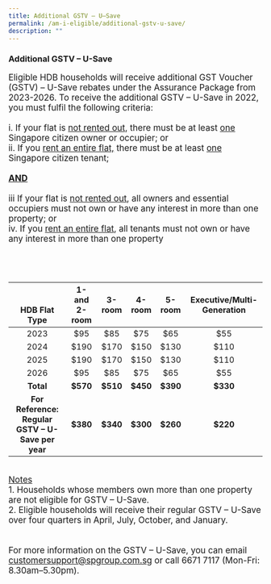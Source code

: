 ```yaml
---
title: Additional GSTV – U–Save
permalink: /am-i-eligible/additional-gstv-u-save/
description: ""
---
```

### Additional GSTV – U-Save 

<font style="font-size:17px">
Eligible HDB households will receive additional GST Voucher (GSTV) – U-Save rebates under the Assurance Package from 2023-2026. To receive the additional GSTV – U-Save in 2022, you must fulfil the following criteria:<br><br>
					i. If your flat is <u>not rented out,</u> there must be at least <u>one</u> Singapore citizen owner or occupier; or<br>
					ii. If you <u>rent an entire flat,</u> there must be at least <u>one</u> Singapore citizen tenant; <br>
					<br><b><u>AND</u></b>
	<br><br>iii If your flat is <u>not rented out</u>, all owners and essential occupiers must not own or have any interest in more than one property; or<br>
	iv. If you <u>rent an entire flat</u>, all tenants must not own or have any interest in more than one property<br><br>
<br><br>
<table>
<thead>
  <tr>
    <th rowspan="3" style="text-align:center; vertical-align:middle"><br><br>HDB Flat Type</th>
  </tr>
  <tr>
    <th style="text-align:center; vertical-align:middle">1- and 2- room<br></th>
    <th style="text-align:center; vertical-align:middle">3-room<br></th>
    <th style="text-align:center; vertical-align:middle">4-room<br></th>
    <th style="text-align:center; vertical-align:middle">5-room<br></th>
		<th style="text-align:center; vertical-align:middle">Executive/Multi-Generation<br></th>
  </tr>
</thead>
<tbody>
  <tr>
    <td style="text-align:center; vertical-align:middle">2023</td>
    <td style="text-align:center; vertical-align:middle">$95</td>
       <td style="text-align:center; vertical-align:middle">$85</td>
    <td style="text-align:center; vertical-align:middle">$75</td>
    <td style="text-align:center; vertical-align:middle">$65</td>
		<td style="text-align:center; vertical-align:middle">$55</td>
  </td>
  </tr>
	  <tr>
    <td style="text-align:center; vertical-align:middle">2024</td>
    <td style="text-align:center; vertical-align:middle">$190</td>
       <td style="text-align:center; vertical-align:middle">$170</td>
    <td style="text-align:center; vertical-align:middle">$150</td>
    <td style="text-align:center; vertical-align:middle">$130</td>
		<td style="text-align:center; vertical-align:middle">$110</td>
    </td>
  </tr>
	  <tr>
    <td style="text-align:center; vertical-align:middle">2025</td>
    <td style="text-align:center; vertical-align:middle">$190</td>
       <td style="text-align:center; vertical-align:middle">$170</td>
    <td style="text-align:center; vertical-align:middle">$150</td>
    <td style="text-align:center; vertical-align:middle">$130</td>
		<td style="text-align:center; vertical-align:middle">$110</td>
 </td>
  </tr>
		  <tr>
    <td style="text-align:center; vertical-align:middle">2026</td>
    <td style="text-align:center; vertical-align:middle">$95</td>
       <td style="text-align:center; vertical-align:middle">$85</td>
    <td style="text-align:center; vertical-align:middle">$75</td>
    <td style="text-align:center; vertical-align:middle">$65</td>
		<td style="text-align:center; vertical-align:middle">$55</td>
</td>
  </tr>
	  <tr>
	<td style="text-align:center; vertical-align:middle"><b>Total</b></td>
	<td style="text-align:center; vertical-align:middle"><b>$570</b></td>
       <td style="text-align:center; vertical-align:middle"><b>$510</b></td>
    <td style="text-align:center; vertical-align:middle"><b>$450</b></td>
    <td style="text-align:center; vertical-align:middle"><b>$390</b></td>
		<td style="text-align:center; vertical-align:middle"><b>$330</b></td>
</td>
  </tr>
	  <tr>
    <td style="text-align:center; vertical-align:middle"><b>For Reference: Regular GSTV – U-Save per year</b></td>
    <td style="text-align:center; vertical-align:middle"><b>$380</b></td>
       <td style="text-align:center; vertical-align:middle"><b>$340</b></td>
    <td style="text-align:center; vertical-align:middle"><b>$300</b></td>
    <td style="text-align:center; vertical-align:middle"><b>$260</b></td>
		<td style="text-align:center; vertical-align:middle"><b>$220</b></td>
   </td>
 </tr>
	 <tr></tr>
  </tbody>
</table><br>
					<u>Notes</u><br>
					1. Households whose members own more than one property are not eligible for GSTV – U-Save.<br>
					2. Eligible households will receive their regular GSTV  – U-Save over four quarters in April, July, October, and January.<br>
<br><br>For more information on the GSTV – U-Save, you can email <a href="mailto:customersupport@spgroup.com.sg" class="hyperlink">customersupport@spgroup.com.sg</a> or call 6671 7117 (Mon-Fri: 8.30am–5.30pm).